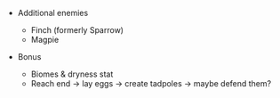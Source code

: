 - Additional enemies
  - Finch (formerly Sparrow)
  - Magpie

- Bonus
  - Biomes & dryness stat
  - Reach end -> lay eggs -> create tadpoles -> maybe defend them?